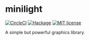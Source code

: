 # minilight

[![CircleCI](https://circleci.com/gh/myuon/minilight.svg?style=svg)](https://circleci.com/gh/myuon/minilight)
[![Hackage](http://img.shields.io/hackage/v/minilight.svg)](https://hackage.haskell.org/package/minilight)
[![MIT license](http://img.shields.io/badge/license-MIT-blue.svg)](LICENSE)

A simple but powerful graphics library.

